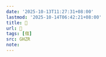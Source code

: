 ```yaml
---
date: '2025-10-13T11:27:31+08:00'
lastmod: '2025-10-14T06:42:21+08:00'
title: 󰘊
url: 󰘊
tags: [㑳]
src: GHZR
note:
---
```

